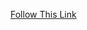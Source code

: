 [Follow This Link](https://github.com/IOxCyber/ZtoM_Bootcamp/tree/978fe3b06dc10a04e8ac1b96c8bbf9c1189cc7f3/2.Scanning/Nmap)
